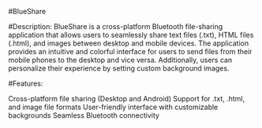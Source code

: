 #BlueShare

#Description:
BlueShare is a cross-platform Bluetooth file-sharing application that allows users to seamlessly share text files (.txt), HTML files (.html), and images between desktop and mobile devices. The application provides an intuitive and colorful interface for users to send files from their mobile phones to the desktop and vice versa. Additionally, users can personalize their experience by setting custom background images.

#Features:

Cross-platform file sharing (Desktop and Android)
Support for .txt, .html, and image file formats
User-friendly interface with customizable backgrounds
Seamless Bluetooth connectivity
